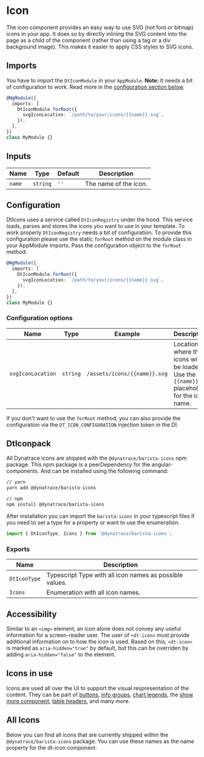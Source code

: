 # Icon

The icon component provides an easy way to use SVG (not font or bitmap) icons in
your app. It does so by directly inlining the SVG content into the page as a
child of the component (rather than using a tag or a div background image). This
makes it easier to apply CSS styles to SVG icons.

<docs-source-example example="IconDefaultExample"></docs-source-example>

## Imports

You have to import the `DtIconModule` in your `AppModule`. **Note:** It needs a
bit of configuration to work. Read more in the
[configuration section below](#configuration).

```typescript
@NgModule({
  imports: [
    DtIconModule.forRoot({
      svgIconLocation: `/path/to/your/icons/{{name}}.svg`,
    }),
  ],
})
class MyModule {}
```

## Inputs

| Name   | Type     | Default | Description           |
| ------ | -------- | ------- | --------------------- |
| `name` | `string` | `''`    | The name of the icon. |

## Configuration

DtIcons uses a service called `DtIconRegistry` under the hood. This service
loads, parses and stores the icons you want to use in your template. To work
properly `DtIconRegistry` needs a bit of configuration. To provide this
configuration please use the static `forRoot` method on the module class in your
AppModule imports. Pass the configuration object to the `forRoot` method:

```typescript
@NgModule({
  imports: [
    DtIconModule.forRoot({
      svgIconLocation: `/path/to/your/icons/{{name}}.svg`,
    }),
  ],
})
class MyModule {}
```

### Configuration options

| Name              | Type     | Example                      | Description                                                                                |
| ----------------- | -------- | ---------------------------- | ------------------------------------------------------------------------------------------ |
| `svgIconLocation` | `string` | `/assets/icons/{{name}}.svg` | Location where the icons will be loaded. Use the `{{name}}` placeholder for the icon name. |

If you don't want to use the `forRoot` method, you can also provide the
configuration via the `DT_ICON_CONFIGURATION` injection token in the DI.

## DtIconpack

All Dynatrace icons are shipped with the `@dynatrace/barista-icons` npm package.
This npm package is a peerDependency for the angular-components. And can be
installed using the following command:

```bash
// yarn
yarn add @dynatrace/barista-icons

// npm
npm install @dynatrace/barista-icons
```

After installation you can import the `barista-icons` in your typescript files
if you need to set a type for a property or want to use the enumeration.

```typescript
import { DtIconType, Icons } from '@dynatrace/barista-icons';
```

### Exports

| Name         | Description                                             |
| ------------ | ------------------------------------------------------- |
| `DtIconType` | Typescript Type with all icon names as possible values. |
| `Icons`      | Enumeration with all icon names.                        |

## Accessibility

Similar to an `<img>` element, an icon alone does not convey any useful
information for a screen-reader user. The user of `<dt-icon>` must provide
additional information on to how the icon is used. Based on this, `<dt-icon>` is
marked as `aria-hidden="true"` by default, but this can be overriden by adding
`aria-hidden="false"` to the element.

## Icons in use

Icons are used all over the UI to support the visual respresentation of the
content. They can be part of [buttons](/components/button),
[info groups](/components/info-group), [chart legends](/components/chart), the
[show more component](/components/show-more),
[table headers](/components/table), and many more.

## All Icons

Below you can find all icons that are currently shipped within the
`@dynatrace/barista-icons` package. You can use these names as the name property
for the dt-icon component.

<docs-source-example example="IconAllExample" fullwidth="true"></docs-source-example>
